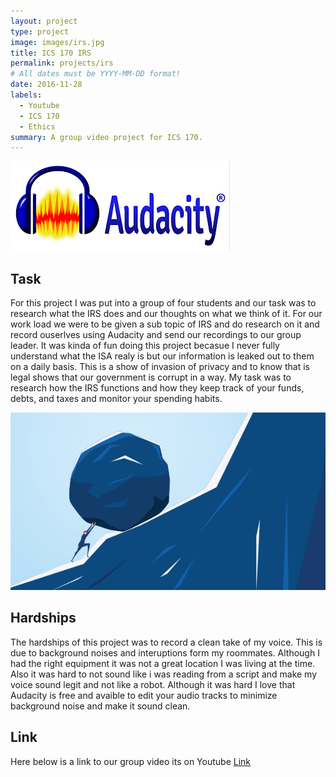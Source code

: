 ```yaml
---
layout: project
type: project
image: images/irs.jpg
title: ICS 170 IRS
permalink: projects/irs
# All dates must be YYYY-MM-DD format!
date: 2016-11-28
labels:
  - Youtube
  - ICS 170
  - Ethics
summary: A group video project for ICS 170.
---
```


<img class="ui medium right floated rounded image" src="../images/audacity.png">

## Task

For this project I was put into a group of four students and our task was to research what the IRS does and our thoughts on what we think of it. For our work load we were to be given a sub topic of IRS and do research on it and record ouserlves using Audacity and send our recordings to our group leader. It was kinda of fun doing this project becasue I never fully understand what the ISA realy is but our information is leaked out to them on a daily basis. This is a show of invasion of privacy and to know that is legal shows that our government is corrupt in a way. My task was to research how the IRS functions and how they keep track of your funds, debts, and taxes and monitor your spending habits. 

<img class="ui medium right floated rounded image" src="../images/hardships.png">

## Hardships

The hardships of this project was to record a clean take of my voice. This is due to background noises and interuptions form my roommates. Although I had the right equipment it was not a great location I was living at the time. Also it was hard to not sound like i was reading from a script and make my voice sound legit and not like a robot. Although it was hard I love that Audacity is free and avaible to edit your audio tracks to minimize background noise and make it sound clean. 

## Link

Here below is a link to our group video its on Youtube 
[Link](https://www.youtube.com/watch?v=gwrAP2KPJh0&list=LLtPjG5VOZEq5glokGJsuS1w&index=287&t=0s)

